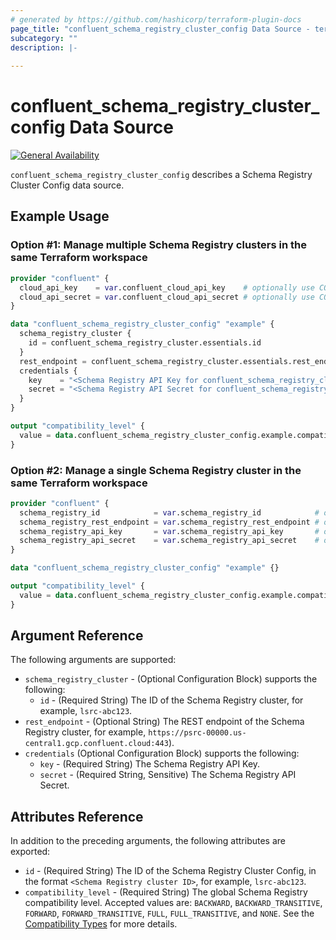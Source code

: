 ```yaml
---
# generated by https://github.com/hashicorp/terraform-plugin-docs
page_title: "confluent_schema_registry_cluster_config Data Source - terraform-provider-confluent"
subcategory: ""
description: |-
  
---
```


# confluent_schema_registry_cluster_config Data Source

[![General Availability](https://img.shields.io/badge/Lifecycle%20Stage-General%20Availability-%2345c6e8)](https://docs.confluent.io/cloud/current/api.html#section/Versioning/API-Lifecycle-Policy)

`confluent_schema_registry_cluster_config` describes a Schema Registry Cluster Config data source.

## Example Usage

### Option #1: Manage multiple Schema Registry clusters in the same Terraform workspace

```terraform
provider "confluent" {
  cloud_api_key    = var.confluent_cloud_api_key    # optionally use CONFLUENT_CLOUD_API_KEY env var
  cloud_api_secret = var.confluent_cloud_api_secret # optionally use CONFLUENT_CLOUD_API_SECRET env var
}

data "confluent_schema_registry_cluster_config" "example" {
  schema_registry_cluster {
    id = confluent_schema_registry_cluster.essentials.id
  }
  rest_endpoint = confluent_schema_registry_cluster.essentials.rest_endpoint
  credentials {
    key    = "<Schema Registry API Key for confluent_schema_registry_cluster.essentials>"
    secret = "<Schema Registry API Secret for confluent_schema_registry_cluster.essentials>"
  }
}

output "compatibility_level" {
  value = data.confluent_schema_registry_cluster_config.example.compatibility_level
}
```

### Option #2: Manage a single Schema Registry cluster in the same Terraform workspace

```terraform
provider "confluent" {
  schema_registry_id            = var.schema_registry_id            # optionally use SCHEMA_REGISTRY_ID env var
  schema_registry_rest_endpoint = var.schema_registry_rest_endpoint # optionally use SCHEMA_REGISTRY_REST_ENDPOINT env var
  schema_registry_api_key       = var.schema_registry_api_key       # optionally use SCHEMA_REGISTRY_API_KEY env var
  schema_registry_api_secret    = var.schema_registry_api_secret    # optionally use SCHEMA_REGISTRY_API_SECRET env var
}

data "confluent_schema_registry_cluster_config" "example" {}

output "compatibility_level" {
  value = data.confluent_schema_registry_cluster_config.example.compatibility_level
}
```

<!-- schema generated by tfplugindocs -->
## Argument Reference

The following arguments are supported:

- `schema_registry_cluster` - (Optional Configuration Block) supports the following:
  - `id` - (Required String) The ID of the Schema Registry cluster, for example, `lsrc-abc123`.
- `rest_endpoint` - (Optional String) The REST endpoint of the Schema Registry cluster, for example, `https://psrc-00000.us-central1.gcp.confluent.cloud:443`).
- `credentials` (Optional Configuration Block) supports the following:
  - `key` - (Required String) The Schema Registry API Key.
  - `secret` - (Required String, Sensitive) The Schema Registry API Secret.

## Attributes Reference

In addition to the preceding arguments, the following attributes are exported:

- `id` - (Required String) The ID of the Schema Registry Cluster Config, in the format `<Schema Registry cluster ID>`, for example, `lsrc-abc123`.
- `compatibility_level` - (Required String) The global Schema Registry compatibility level. Accepted values are: `BACKWARD`, `BACKWARD_TRANSITIVE`, `FORWARD`, `FORWARD_TRANSITIVE`, `FULL`, `FULL_TRANSITIVE`, and `NONE`. See the [Compatibility Types](https://docs.confluent.io/platform/current/schema-registry/avro.html#compatibility-types) for more details.